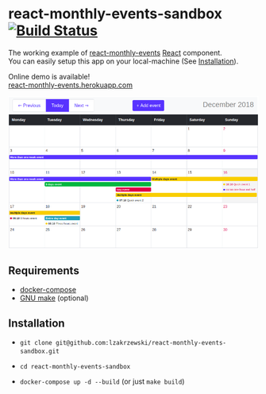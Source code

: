 # react-monthly-events-sandbox [![Build Status](https://travis-ci.org/lzakrzewski/react-monthly-events-sandbox.svg?branch=master)](https://travis-ci.org/lzakrzewski/react-monthly-events-sandbox)

The working example of [react-monthly-events](https://github.com/lzakrzewski/react-monthly-events) [React](https://reactjs.org/) component.    
You can easily setup this app on your local-machine (See [Installation](./#Installation)).

Online demo is available!     
[react-monthly-events.herokuapp.com](https://react-monthly-events.herokuapp.com/)


![Screenshot](resources/screenshot.png)

## Requirements
- [docker-compose](https://docs.docker.com/compose/)
- [GNU make](https://www.gnu.org/software/make/manual/make.html) (optional)

## Installation 
- `git clone git@github.com:lzakrzewski/react-monthly-events-sandbox.git`
- `cd react-monthly-events-sandbox`

- `docker-compose up -d --build` (or just `make build`) 
